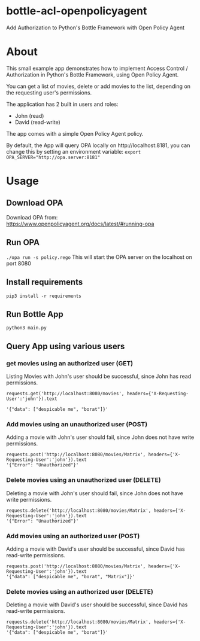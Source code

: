 # bottle-acl-openpolicyagent
Add Authorization to Python's Bottle Framework with Open Policy Agent

# About
This small example app demonstrates how to implement Access Control / Authorization in Python's Bottle Framework, using Open Policy Agent.

You can get a list of movies, delete or add movies to the list, depending on the requesting user's permissions.

The application has 2 built in users and roles:
* John (read)
* David (read-write)

The app comes with a simple Open Policy Agent policy.

By default, the App will query OPA locally on http://localhost:8181, you can change this by setting an environment variable:
`export OPA_SERVER="http://opa.server:8181"`

# Usage
## Download OPA
Download OPA from: https://www.openpolicyagent.org/docs/latest/#running-opa

## Run OPA
`./opa run -s policy.rego`
This will start the OPA server on the localhost on port 8080

## Install requirements
`pip3 install -r requirements`

## Run Bottle App
`python3 main.py`

## Query App using various users
### get movies using an authorized user (GET)

Listing Movies with John's user should be successful, since John has read permissions.
```
requests.get('http://localhost:8080/movies', headers={'X-Requesting-User':'john'}).text

'{"data": ["despicable me", "borat"]}'
```
### Add movies using an unauthorized user (POST)
Adding a movie with John's user should fail, since John does not have write permissions.
```
requests.post('http://localhost:8080/movies/Matrix', headers={'X-Requesting-User':'john'}).text
'{"Error": "Unauthorized"}'
```
### Delete movies using an unauthorized user (DELETE)
Deleting a movie with John's user should fail, since John does not have write permissions.
```
requests.delete('http://localhost:8080/movies/Matrix', headers={'X-Requesting-User':'john'}).text
'{"Error": "Unauthorized"}'
```

### Add movies using an authorized user (POST)
Adding a movie with David's user should be successful, since David has read-write permissions.
```
requests.post('http://localhost:8080/movies/Matrix', headers={'X-Requesting-User':'john'}).text
'{"data": ["despicable me", "borat", "Matrix"]}'
```

### Delete movies using an authorized user (DELETE)
Deleting a movie with David's user should be successful, since David has read-write permissions.
```
requests.delete('http://localhost:8080/movies/Matrix', headers={'X-Requesting-User':'john'}).text
'{"data": ["despicable me", "borat"]}'
```


